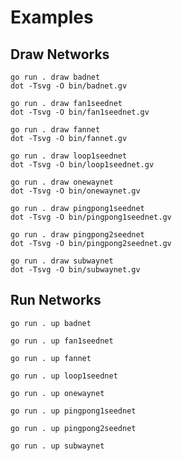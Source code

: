 # Examples


## Draw Networks

```shell
go run . draw badnet
dot -Tsvg -O bin/badnet.gv
```

```shell
go run . draw fan1seednet
dot -Tsvg -O bin/fan1seednet.gv
```

```shell
go run . draw fannet
dot -Tsvg -O bin/fannet.gv
```

```shell
go run . draw loop1seednet
dot -Tsvg -O bin/loop1seednet.gv
```

```shell
go run . draw onewaynet
dot -Tsvg -O bin/onewaynet.gv
```

```shell
go run . draw pingpong1seednet
dot -Tsvg -O bin/pingpong1seednet.gv
```

```shell
go run . draw pingpong2seednet
dot -Tsvg -O bin/pingpong2seednet.gv
```

```shell
go run . draw subwaynet
dot -Tsvg -O bin/subwaynet.gv
```

## Run Networks

```shell
go run . up badnet
```

```shell
go run . up fan1seednet
```

```shell
go run . up fannet
```

```shell
go run . up loop1seednet
```

```shell
go run . up onewaynet
```

```shell
go run . up pingpong1seednet
```

```shell
go run . up pingpong2seednet
```

```shell
go run . up subwaynet
```
